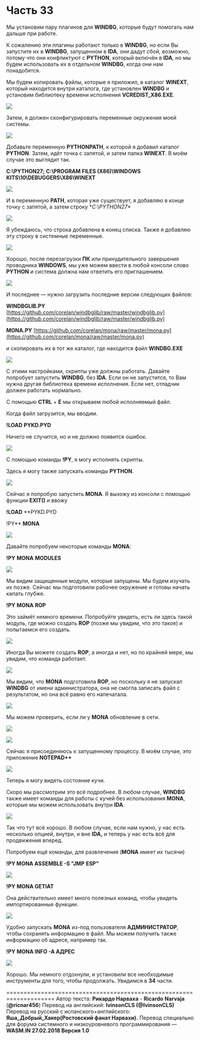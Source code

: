 # Часть 33

Мы установим пару плагинов для **WINDBG**, которые будут помогать нам дальше при работе.

К сожалению эти плагины работают только в **WINDBG**, но если Вы запустите их в **WINDBG**, запущенном в **IDA**, они дадут сбой, возможно, потому что они конфликтуют с **PYTHON**, который включён в **IDA**, но мы будем использовать их в отдельном **WINDBG**, когда они нам понадобятся.

Мы будем копировать файлы, которые я приложил, в каталог **WINEXT**, который находится внутри каталога, где установлен **WINDBG** и установим библиотеку времени исполнения **VCREDIST\_X86**.**EXE**.

![](.gitbook/assets/33/01.png)

Затем, я должен сконфигурировать переменные окружения моей системы.

![](.gitbook/assets/33/02.png)

Добавьте переменную **PYTHONPATH**, к которой я добавил каталог **PYTHON**. Затем, идёт точка с запятой, и затем папка **WINEXT**. В моём случае это выглядит так.

**C:\PYTHON27;**
**C:\PROGRAM FILES \(X86\)\WINDOWS KITS\10\DEBUGGERS\X86\WINEXT**

![](.gitbook/assets/33/03.png)

И в переменную **PATH**, которая уже существует, я добавляю в конце точку с запятой, а затем строку **C:\PYTHON27\**

![](.gitbook/assets/33/04.png)

Я убеждаюсь, что строка добавлена в конец списка. Также я добавляю эту строку в системные переменные.

![](.gitbook/assets/33/05.png)

Хорошо, после перезагрузки **ПК** или принудительного завершения проводника **WINDOWS**, мы уже можем ввести в любой консоли слово **PYTHON** и система должна нам ответить его приглашением.

![](.gitbook/assets/33/06.png)

И последнее — нужно загрузить последние версии следующих файлов:

**WINDBGLIB.PY** [https://github.com/corelan/windbglib/raw/master/windbglib.py](https://github.com/corelan/windbglib/raw/master/windbglib.py)

**MONA.PY** [https://github.com/corelan/mona/raw/master/mona.py](https://github.com/corelan/mona/raw/master/mona.py)

и скопировать их в тот же каталог, где находится файл **WINDBG.EXE**

![](.gitbook/assets/33/07.png)

С этими настройками, скрипты уже должны работать. Давайте попробует запустить **WINDBG**, без **IDA**. Если он не запустится, то Вам нужна другая библиотека времени исполнения. Если нет, отладчик должен работать нормально.

С помощью **CTRL** + **E** мы открываем любой исполняемый файл.

Когда файл загрузится, мы вводим.

**!LOAD** **PYKD.PYD**

Ничего не случится, но и не должно появится ошибок.

![](.gitbook/assets/33/08.png)

С помощью команды **!PY**, я могу исполнять скрипты.

Здесь я могу также запускать команды **PYTHON**.

![](.gitbook/assets/33/09.png)

Сейчас я попробую запустить **MONA**. Я выхожу из консоли с помощью функции **EXIT\(\)** и ввожу

**!LOAD** **PYKD.PYD

!PY** **MONA**

![](.gitbook/assets/33/10.png)

Давайте попробуем некоторые команды **MONA**:

**!PY** **MONA** **MODULES**

![](.gitbook/assets/33/11.png)

Мы видим защищенные модули, которые запущены. Мы будем изучать их позже. Сейчас мы подготовили рабочее окружение и готовы начать капать глубже.

**!PY** **MONA** **ROP**

Это займёт немного времени. Попробуйте увидеть, есть ли здесь такой модуль, где можно создать **ROP** \(позже мы увидим, что это такое\) и попытаемся его создать.

![](.gitbook/assets/33/12.png)

Иногда Вы можете создать **ROP**, а иногда и нет, но по крайней мере, мы увидим, что команда работает.

![](.gitbook/assets/33/13.png)

Мы видим, что **MONA** подготовила **ROP**, но поскольку я не запускал **WINDBG** от имени администратора, она не смогла записать файл с результатом, но она всё равно его напечатала.

![](.gitbook/assets/33/14.png)

Мы можем проверить, если ли у **MONA** обновление в сети.

![](.gitbook/assets/33/15.png)

![](.gitbook/assets/33/16.png)

Сейчас я присоединяюсь к запущенному процессу. В моём случае, это приложение **NOTEPAD++**

![](.gitbook/assets/33/17.png)

Теперь я могу видеть состояние кучи.

Скоро мы рассмотрим это всё подробнее. В любом случае, **WINDBG** также имеет команды для работы с кучей без использования **MONA**, которые мы можем использовать внутри **IDA**.

![](.gitbook/assets/33/18.png)

Так что тут всё хорошо. В любом случае, если нам нужно, у нас есть несколько опцией, внутри, и вне **IDA,** и теперь у нас есть всё для продвижения вперед.

Попробуем ещё команды, для развлечения \(**MONA** имеет их тысячи\)

**!PY MONA ASSEMBLE -S "JMP** **ESP"**

![](.gitbook/assets/33/19.png)

**!PY** **MONA GETIAT**

Она действительно имеет много полезных команд, чтобы увидеть импортированные функции.

![](.gitbook/assets/33/20.png)

Удобно запускать **MONA** из-под пользователя **АДМИНИСТРАТОР**, чтобы сохранять информацию в файл. Мы можем получить также информацию об адресе, например так.

**!PY** **MONA INFO -A АДРЕС**

![](.gitbook/assets/33/21.png)

Хорошо. Мы немного отдохнули, и установили все необходимые инструменты для того, чтобы продолжать. Увидимся в **34** части.

====================================================================
Автор текста: **Рикардо Нарваха** - **Ricardo** **Narvaja** \(**@ricnar456**\)
Перевод на английский: **IvinsonCLS \(@IvinsonCLS\)**
Перевод на русский с испанского+английского: **Яша\_Добрый\_Хакер\(Ростовский фанат Нарвахи\).**
Перевод специально для форума системного и низкоуровневого программирования — **WASM.IN
27.02.2018
Версия 1.0**

